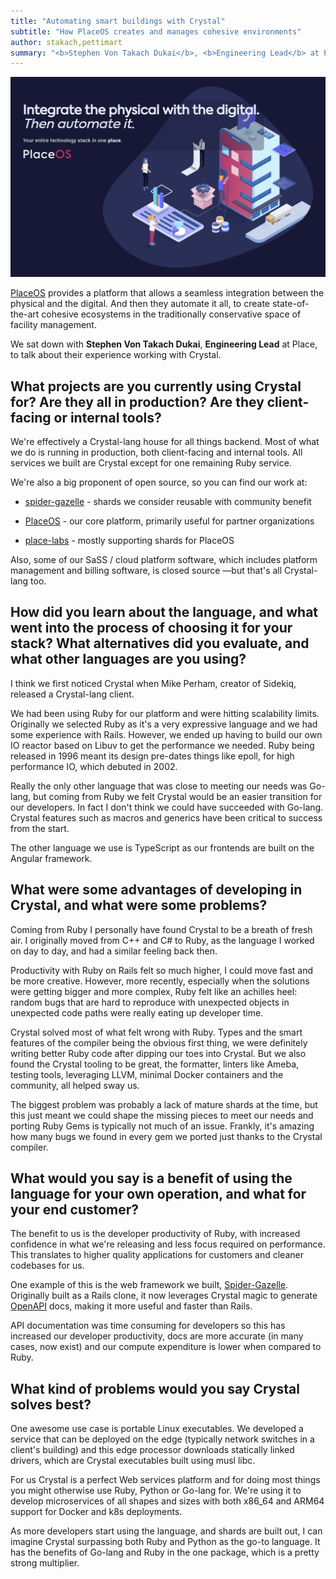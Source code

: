 ```yaml
---
title: "Automating smart buildings with Crystal"
subtitle: "How PlaceOS creates and manages cohesive environments"
author: stakach,pettimart
summary: "<b>Stephen Von Takach Dukai</b>, <b>Engineering Lead</b> at PlaceOS, talks about their experience working with Crystal."
---
```

<img src="/assets/blog/2023-01-24-placeos.png" class="center" />

[PlaceOS](https://place.technology/) provides a platform that allows a seamless integration between the physical and the digital. And then they automate it all, to create state-of-the-art cohesive ecosystems in the traditionally conservative space of facility management.

We sat down with **Stephen Von Takach Dukai**, **Engineering Lead** at Place, to talk about their experience working with Crystal.

## What projects are you currently using Crystal for? Are they all in production? Are they client-facing or internal tools?

We're effectively a Crystal-lang house for all things backend. Most of what we do is running in production, both client-facing and internal tools. All services we built are Crystal except for one remaining Ruby service.

We're also a big proponent of open source, so you can find our work at:

* [spider-gazelle](https://github.com/spider-gazelle) - shards we consider reusable with community benefit

* [PlaceOS](https://github.com/PlaceOS) - our core platform, primarily useful for partner organizations

* [place-labs](https://github.com/place-labs) - mostly supporting shards for PlaceOS

Also, some of our SaSS / cloud platform software, which includes platform management and billing software, is closed source —but that's all Crystal-lang too.

## How did you learn about the language, and what went into the process of choosing it for your stack? What alternatives did you evaluate, and what other languages are you using?

I think we first noticed Crystal when Mike Perham, creator of Sidekiq, released a Crystal-lang client.

We had been using Ruby for our platform and were hitting scalability limits. Originally we selected Ruby as it's a very expressive language and we had some experience with Rails. However, we ended up having to build our own IO reactor based on Libuv to get the performance we needed.
Ruby being released in 1996 meant its design pre-dates things like epoll, for high performance IO, which debuted in 2002.

Really the only other language that was close to meeting our needs was Go-lang, but coming from Ruby we felt Crystal would be an easier transition for our developers. In fact I don't think we could have succeeded with Go-lang. Crystal features such as macros and generics have been critical to success from the start.

The other language we use is TypeScript as our frontends are built on the Angular framework.

## What were some advantages of developing in Crystal, and what were some problems?

Coming from Ruby I personally have found Crystal to be a breath of fresh air. I originally moved from C++ and C# to Ruby, as the language I worked on day to day, and had a similar feeling back then.

Productivity with Ruby on Rails felt so much higher, I could move fast and be more creative. However, more recently, especially when the solutions were getting bigger and more complex, Ruby felt like an achilles heel: random bugs that are hard to reproduce with unexpected objects in unexpected code paths were really eating up developer time.

Crystal solved most of what felt wrong with Ruby. Types and  the smart features of the compiler being the obvious first thing, we were definitely writing better Ruby code after dipping our toes into Crystal. But we also found the Crystal tooling to be great, the formatter, linters like Ameba, testing tools, leveraging LLVM, minimal Docker containers and the community, all helped sway us.

The biggest problem was probably a lack of mature shards at the time, but this just meant we could shape the missing pieces to meet our needs and porting Ruby Gems is typically not much of an issue. Frankly, it's amazing how many bugs we found in every gem we ported just thanks to the Crystal compiler.

## What would you say is a benefit of using the language for your own operation, and what for your end customer?

The benefit to us is the developer productivity of Ruby, with increased confidence in what we're releasing and less focus required on performance. This translates to higher quality applications for customers and cleaner codebases for us.

One example of this is the web framework we built, [Spider-Gazelle](https://spider-gazelle.net/). Originally built as a Rails clone, it now leverages Crystal magic to generate [OpenAPI](https://www.openapis.org/) docs, making it more useful and faster than Rails.

API documentation was time consuming for developers so this has increased our developer productivity, docs are more accurate (in many cases, now exist) and our compute expenditure is lower when compared to Ruby.

## What kind of problems would you say Crystal solves best?

One awesome use case is portable Linux executables. We developed a service that can be deployed on the edge (typically network switches in a client's building) and this edge processor downloads statically linked drivers, which are Crystal executables built using musl libc.

For us Crystal is a perfect Web services platform and for doing most things you might otherwise use Ruby, Python or Go-lang for. We're using it to develop microservices of all shapes and sizes with both x86_64 and ARM64 support for Docker and k8s deployments.

As more developers start using the language, and shards are built out, I can imagine Crystal surpassing both Ruby and Python as the go-to language. It has the benefits of Go-lang and Ruby in the one package, which is a pretty strong multiplier.
